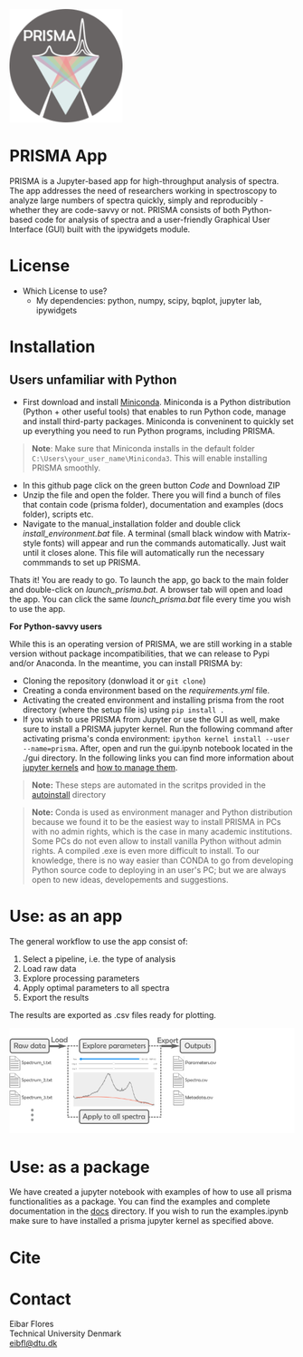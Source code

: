 ![Logo](./docs/figures/logo.png) 
# PRISMA App

PRISMA is a Jupyter-based app for high-throughput analysis of spectra. The app addresses the need of researchers working in spectroscopy to analyze large numbers of spectra quickly, simply and reproducibly - whether they are code-savvy or not. PRISMA consists of both Python-based code for analysis of spectra and a user-friendly Graphical User Interface (GUI) built with the ipywidgets module. 

# License
* Which License to use?
    * My dependencies: python, numpy, scipy, bqplot, jupyter lab, ipywidgets

# Installation
## Users unfamiliar with Python
* First download and install [Miniconda](https://docs.conda.io/en/latest/miniconda.html). Miniconda is a Python distribution (Python + other useful tools) that enables to run Python code, manage and install third-party packages. Miniconda is conveninent to quickly set up everything you need to run Python programs, including PRISMA.
> **Note**: Make sure that Miniconda installs in the default folder `C:\Users\your_user_name\Miniconda3`. This will enable installing PRISMA smoothly.
* In this github page click on the green button *Code* and Download ZIP
* Unzip the file and open the folder. There you will find a bunch of files that contain code (prisma folder), documentation and examples (docs folder), scripts etc.
* Navigate to the manual_installation folder and double click *install_environment.bat* file. A terminal (small black window with Matrix-style fonts) will appear and run the commands automatically. Just wait until it closes alone. This file will automatically run the necessary commmands to set up PRISMA.  

Thats it! You are ready to go. To launch the app, go back to the main folder and double-click on *launch_prisma.bat*. A browser tab will open and load the app. You can click the same *launch_prisma.bat* file every time you wish to use the app.

**For Python-savvy users**   

While this is an operating version of PRISMA, we are still working in a stable version without package incompatibilities, that we can release to Pypi and/or Anaconda. In the meantime, you can install PRISMA by:
* Cloning the repository (donwload it or `git clone`)
* Creating a conda environment based on the *requirements.yml* file. 
* Activating the created environment and installing prisma from the root directory (where the setup file is) using `pip install .`
* If you wish to use PRISMA from Jupyter or use the GUI as well, make sure to install a PRISMA jupyter kernel. Run the following command after activating prisma's conda environment: `ipython kernel install --user --name=prisma`. After, open and run  the gui.ipynb notebook located in the ./gui directory. In the following links you can find more information about [jupyter kernels](https://ipython.readthedocs.io/en/stable/install/kernel_install.html) and [how to manage them](https://queirozf.com/entries/jupyter-kernels-how-to-add-change-remove).

>**Note:** These steps are automated in the scritps provided in the [autoinstall](./autoinstall) directory

>**Note:** Conda is used as environment manager and Python distribution because we found it to be the easiest way to install PRISMA in PCs with no admin rights, which is the case in many academic institutions. Some PCs do not even allow to install vanilla Python without admin rights. A compiled .exe is even more difficult to install. To our knowledge, there is no way easier than CONDA to go from developing Python source code to deploying in an user's PC; but we are always open to new ideas, developements and suggestions.

# Use: as an app
The general workflow to use the app consist of:
1. Select a pipeline, i.e. the type of analysis
2. Load raw data
3. Explore processing parameters
4. Apply optimal parameters to all spectra
5. Export the results  

The results are exported as .csv files ready for plotting.

![General Workflow](./docs/figures//general_workflow.png)

# Use: as a package
We have created a jupyter notebook with examples of how to use all prisma functionalities as a package. You can find the examples and complete documentation in the [docs](./docs) directory. If you wish to run the examples.ipynb make sure to have installed a prisma jupyter kernel as specified above.


# Cite

# Contact
Eibar Flores  
Technical University Denmark  
eibfl@dtu.dk


